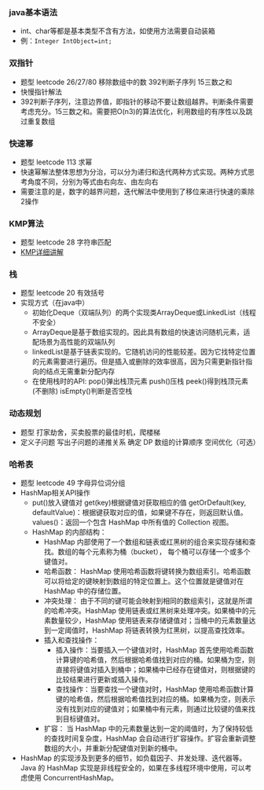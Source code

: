 ### java基本语法
  - int、char等都是基本类型不含有方法，如使用方法需要自动装箱
  - 例：`Integer IntObject=int;`
### 双指针
  - 题型 leetcode 26/27/80 移除数组中的数 392判断子序列 15三数之和
  - 快慢指针解法
  - 392判断子序列，注意边界值，即指针的移动不要让数组越界。判断条件需要考虑充分。15三数之和。需要把O(n3)的算法优化，利用数组的有序性以及跳过重复数组
### 快速幂
  - 题型 leetcode 113 求幂
  - 快速幂解法整体思想为分治，可以分为递归和迭代两种方式实现。两种方式思考角度不同，分别为等式由右向左、由左向右
  - 需要注意的是，数字的越界问题，迭代解法中使用到了移位来进行快速的乘除2操作
### KMP算法
  - 题型 leetcode 28 字符串匹配
  - [KMP详细讲解](https://www.zhihu.com/question/21923021/answer/281346746)
### 栈
  - 题型 leetcode 20 有效括号
  - 实现方式（在java中）
    - 初始化Deque（双端队列）的两个实现类ArrayDeque或LinkedList（线程不安全）
    - ArrayDeque是基于数组实现的。因此具有数组的快速访问随机元素，适配场景为高性能的双端队列
    - linkedList是基于链表实现的。它随机访问的性能较差。因为它找特定位置的元素需要进行遍历。但是插入或删除的效率很高，因为只需更新指针指向的结点无需重新分配内存
    - 在使用栈时的API: pop()弹出栈顶元素 push()压栈 peek()得到栈顶元素(不删除) isEmpty()判断是否空栈
### 动态规划
  - 题型 打家劫舍，买卖股票的最佳时机，爬楼梯
  - 定义子问题
    写出子问题的递推关系
    确定 DP 数组的计算顺序
    空间优化（可选）
### 哈希表
  - 题型 leetcode 49 字母异位词分组
  - HashMap相关API操作
    - put()放入键值对 get(key)根据键值对获取相应的值 getOrDefault(key, defaultValue)：根据键获取对应的值，如果键不存在，则返回默认值。values()：返回一个包含 HashMap 中所有值的 Collection 视图。
    - HashMap 的内部结构：
      - HashMap 内部使用了一个数组和链表或红黑树的组合来实现存储和查找。数组的每个元素称为桶（bucket），
        每个桶可以存储一个或多个键值对。 
      - 哈希函数： HashMap 使用哈希函数将键转换为数组索引。哈希函数可以将给定的键映射到数组的特定位置上。这个位置就是键值对在 HashMap 中的存储位置。 
      - 冲突处理： 由于不同的键可能会映射到相同的数组索引，这就是所谓的哈希冲突。HashMap 使用链表或红黑树来处理冲突。如果桶中的元素数量较少，HashMap 使用链表来存储键值对；当桶中的元素数量达到一定阈值时，HashMap 将链表转换为红黑树，以提高查找效率。 
      - 插入和查找操作： 
        - 插入操作：当要插入一个键值对时，HashMap 首先使用哈希函数计算键的哈希值，然后根据哈希值找到对应的桶。如果桶为空，则直接将键值对插入到桶中；如果桶中已经存在键值对，则根据键的比较结果进行更新或插入操作。 
        - 查找操作：当要查找一个键值对时，HashMap 使用哈希函数计算键的哈希值，然后根据哈希值找到对应的桶。如果桶为空，则表示没有找到对应的键值对；如果桶中有元素，则通过比较键的值来找到目标键值对。 
      - 扩容： 当 HashMap 中的元素数量达到一定的阈值时，为了保持较低的查找时间复杂度，HashMap 会自动进行扩容操作。扩容会重新调整数组的大小，并重新分配键值对到新的桶中。 
  - HashMap 的实现涉及到更多的细节，如负载因子、并发处理、迭代器等。Java 的 HashMap 实现是非线程安全的，如果在多线程环境中使用，可以考虑使用 ConcurrentHashMap。